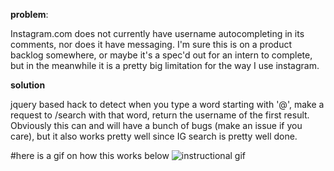 **problem**:

Instagram.com does not currently have username autocompleting in its comments, nor does it have messaging. I'm sure this is on a product backlog somewhere, or maybe it's a spec'd out for an intern to complete, but in the meanwhile it is a pretty big limitation for the way I use instagram.

**solution**

jquery based hack to detect when you type a word starting with '@', make a request to /search with that word, return the username of the first result. Obviously this can and will have a bunch of bugs (make an issue if you care), but it also works pretty well since IG search is pretty well done.

#here is a gif on how this works below
![instructional gif](https://github.com/indraneel/instagram-comment-at-reply/raw/master/readme.gif)
